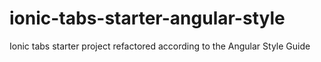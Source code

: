 # ionic-tabs-starter-angular-style
Ionic tabs starter project refactored according to the Angular Style Guide
